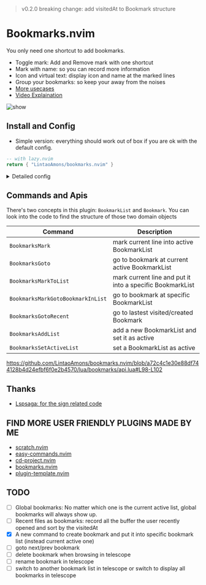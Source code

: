 > v0.2.0 breaking change: add visitedAt to Bookmark structure

# Bookmarks.nvim

You only need one shortcut to add bookmarks.

- Toggle mark: Add and Remove mark with one shortcut
- Mark with name: so you can record more information
- Icon and virtual text: display icon and name at the marked lines
- Group your bookmarks: so keep your away from the noises
- [More usecases](./usecases.md)
- [Video Explaination](https://www.youtube.com/watch?v=M6fncKXYw_Y)

![show](https://github.com/LintaoAmons/bookmarks.nvim/assets/95092244/82ff1c66-d8ee-4e0b-a1de-b6473ec4aa33)

## Install and Config

- Simple version: everything should work out of box if you are ok with the default config.

```lua
-- with lazy.nvim
return { "LintaoAmons/bookmarks.nvim" }
```

<details>
<summary>Detailed config</summary>
  
Right now we have only one config options

```lua
return { "LintaoAmons/bookmarks.nvim",
  config = function ()
    require("bookmarks").setup( {
      json_db_path = vim.fs.normalize(vim.fn.stdpath("config") .. "/bookmarks.db.json"),
    })
  end
}
```

</details>

## Commands and Apis

There's two concepts in this plugin: `BookmarkList` and `Bookmark`. You can look into the code to find the structure of those two domain objects

| Command                           | Description                                               |
|-----------------------------------|-----------------------------------------------------------|
| `BookmarksMark`                   | mark current line into active BookmarkList                |
| `BookmarksGoto`                   | go to bookmark at current active BookmarkList             |
| `BookmarksMarkToList`             | mark current line and put it into a specific BookmarkList |
| `BookmarksMarkGotoBookmarkInList` | go to bookmark at specific BookmarkList                   |
| `BookmarksGotoRecent`             | go to lastest visited/created Bookmark                    |
| `BookmarksAddList`                | add a new BookmarkList and set it as active               |
| `BookmarksSetActiveList`          | set a BookmarkList as active                              |

https://github.com/LintaoAmons/bookmarks.nvim/blob/a72c4c1e30e88df744128b4d24efbf6f0e2b4570/lua/bookmarks/api.lua#L98-L102

## Thanks

- [Lspsaga: for the sign related code](https://github.com/nvimdev/lspsaga.nvim)

## FIND MORE USER FRIENDLY PLUGINS MADE BY ME

- [scratch.nvim](https://githqb.com/LintaoAmons/scratch.nvim)
- [easy-commands.nvim](https://github.com/LintaoAmons/easy-commands.nvim)
- [cd-project.nvim](https://github.com/LintaoAmons/cd-project.nvim)
- [bookmarks.nvim](https://github.com/LintaoAmons/bookmarks.nvim)
- [plugin-template.nvim](https://github.com/LintaoAmons/plugin-template.nvim)

## TODO

- [ ] Global bookmarks: No matter which one is the current active list, global bookmarks will always show up.
- [ ] Recent files as bookmarks: record all the buffer the user recently opened and sort by the visitedAt 
- [x] A new command to create bookmark and put it into specific bookmark list (instead current active one)
- [ ] goto next/prev bookmark
- [ ] delete bookmark when browsing in telescope
- [ ] rename bookmark in telescope
- [ ] switch to another bookmark list in telescope or switch to display all bookmarks in telescope
